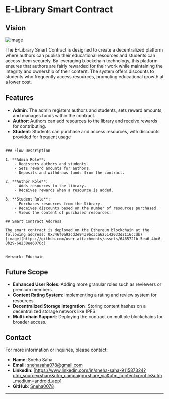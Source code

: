 
# E-Library Smart Contract

## Vision

![image](https://github.com/user-attachments/assets/36ecca64-1d39-4c20-8295-182e066510b4)



The E-Library Smart Contract is designed to create a decentralized platform where authors can publish their educational resources and students can access them securely. By leveraging blockchain technology, this platform ensures that authors are fairly rewarded for their work while maintaining the integrity and ownership of their content. The system offers discounts to students who frequently access resources, promoting educational growth at a lower cost.

## Features

- **Admin**: The admin registers authors and students, sets reward amounts, and manages funds within the contract.
- **Author**: Authors can add resources to the library and receive rewards for contributing.
- **Student**: Students can purchase and access resources, with discounts provided for frequent usage
```

### Flow Description

1. **Admin Role**:
    - Registers authors and students.
    - Sets reward amounts for authors.
    - Deposits and withdraws funds from the contract.

2. **Author Role**:
    - Adds resources to the library.
    - Receives rewards when a resource is added.

3. **Student Role**:
    - Purchases resources from the library.
    - Receives discounts based on the number of resources purchased.
    - Views the content of purchased resources.

## Smart Contract Address

The smart contract is deployed on the Ethereum blockchain at the following address: 0x346f0a92cd3e9439bc3ca625142033d2116ccdb7
[image](https://github.com/user-attachments/assets/6465721b-5ea6-4bc6-8b29-6e238ee6076c)


Network: Educhain
```

## Future Scope

- **Enhanced User Roles**: Adding more granular roles such as reviewers or premium members.
- **Content Rating System**: Implementing a rating and review system for resources.
- **Decentralized Storage Integration**: Storing content hashes on a decentralized storage network like IPFS.
- **Multi-chain Support**: Deploying the contract on multiple blockchains for broader access.

## Contact

For more information or inquiries, please contact:

- **Name**: Sneha Saha
- **Email**: snehasaha078@gmail.com
- **LinkedIn**: [https://www.linkedin.com/in/sneha-saha-911587324?utm_source=share&utm_campaign=share_via&utm_content=profile&utm_medium=android_app]
- **GitHub**: [Sneha0078](https://github.com/Sneha0078/Sneha0078.git)

---

